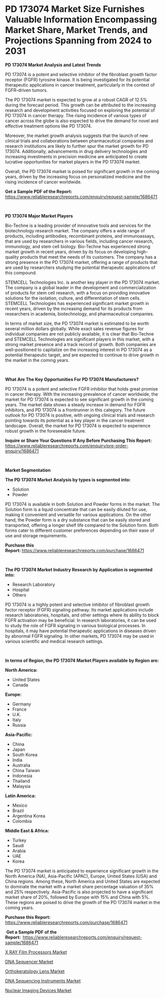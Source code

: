 <p><h1>PD 173074 Market Size Furnishes Valuable Information Encompassing Market Share, Market Trends, and Projections Spanning from 2024 to 2031</h1></p><p><strong>PD 173074 Market Analysis and Latest Trends</strong></p>
<p><p>PD 173074 is a potent and selective inhibitor of the fibroblast growth factor receptor (FGFR) tyrosine kinase. It is being investigated for its potential therapeutic applications in cancer treatment, particularly in the context of FGFR-driven tumors.</p><p>The PD 173074 market is expected to grow at a robust CAGR of 12.5% during the forecast period. This growth can be attributed to the increasing research and development activities focused on exploring the potential of PD 173074 in cancer therapy. The rising incidence of various types of cancer across the globe is also expected to drive the demand for novel and effective treatment options like PD 173074.</p><p>Moreover, the market growth analysis suggests that the launch of new clinical trials and collaborations between pharmaceutical companies and research institutions are likely to further spur the market growth for PD 173074. Additionally, advancements in drug delivery technologies and increasing investments in precision medicine are anticipated to create lucrative opportunities for market players in the PD 173074 market.</p><p>Overall, the PD 173074 market is poised for significant growth in the coming years, driven by the increasing focus on personalized medicine and the rising incidence of cancer worldwide.</p></p>
<p><strong>Get a Sample PDF of the Report:&nbsp;</strong> <a href="https://www.reliableresearchreports.com/enquiry/request-sample/1686471">https://www.reliableresearchreports.com/enquiry/request-sample/1686471</a></p>
<p>&nbsp;</p>
<p><strong>PD 173074 Major Market Players</strong></p>
<p><p>Bio-Techne is a leading provider of innovative tools and services for the biotechnology research market. The company offers a wide range of products, including antibodies, recombinant proteins, and immunoassays, that are used by researchers in various fields, including cancer research, immunology, and stem cell biology. Bio-Techne has experienced strong market growth in recent years, driven by its focus on developing high-quality products that meet the needs of its customers. The company has a strong presence in the PD 173074 market, offering a range of products that are used by researchers studying the potential therapeutic applications of this compound.</p><p>STEMCELL Technologies Inc. is another key player in the PD 173074 market. The company is a global leader in the development and commercialization of products for stem cell research, with a focus on providing innovative solutions for the isolation, culture, and differentiation of stem cells. STEMCELL Technologies has experienced significant market growth in recent years, driven by the increasing demand for its products from researchers in academia, biotechnology, and pharmaceutical companies.</p><p>In terms of market size, the PD 173074 market is estimated to be worth several million dollars globally. While exact sales revenue figures for individual companies are not publicly available, it is clear that Bio-Techne and STEMCELL Technologies are significant players in this market, with a strong market presence and a track record of growth. Both companies are well-positioned to capitalize on the increasing interest in PD 173074 as a potential therapeutic target, and are expected to continue to drive growth in the market in the coming years.</p></p>
<p>&nbsp;</p>
<p><strong>What Are The Key Opportunities For PD 173074 Manufacturers?</strong></p>
<p><p>PD 173074 is a potent and selective FGFR inhibitor that holds great promise in cancer therapy. With the increasing prevalence of cancer worldwide, the market for PD 173074 is expected to see significant growth in the coming years. The market data shows a steady increase in demand for FGFR inhibitors, and PD 173074 is a frontrunner in this category. The future outlook for PD 173074 is positive, with ongoing clinical trials and research pointing towards its potential as a key player in the cancer treatment landscape. Overall, the market for PD 173074 is expected to experience robust growth in the foreseeable future.</p></p>
<p><strong>Inquire or Share Your Questions If Any Before Purchasing This Report:</strong> <a href="https://www.reliableresearchreports.com/enquiry/pre-order-enquiry/1686471">https://www.reliableresearchreports.com/enquiry/pre-order-enquiry/1686471</a></p>
<p>&nbsp;</p>
<p><strong>Market Segmentation</strong></p>
<p><strong>The PD 173074 Market Analysis by types is segmented into:</strong></p>
<p><ul><li>Solution</li><li>Powder</li></ul></p>
<p><p>PD 173074 is available in both Solution and Powder forms in the market. The Solution form is a liquid concentrate that can be easily diluted for use, making it convenient and versatile for various applications. On the other hand, the Powder form is a dry substance that can be easily stored and transported, offering a longer shelf life compared to the Solution form. Both forms cater to different customer preferences depending on their ease of use and storage requirements.</p></p>
<p><strong>Purchase this Report:&nbsp;</strong><a href="https://www.reliableresearchreports.com/purchase/1686471">https://www.reliableresearchreports.com/purchase/1686471</a></p>
<p>&nbsp;</p>
<p><strong>The PD 173074 Market Industry Research by Application is segmented into:</strong></p>
<p><ul><li>Research Laboratory</li><li>Hospital</li><li>Others</li></ul></p>
<p><p>PD 173074 is a highly potent and selective inhibitor of fibroblast growth factor receptor (FGFR) signaling pathway. Its market applications include research laboratories, hospitals, and other settings where its ability to block FGFR activation may be beneficial. In research laboratories, it can be used to study the role of FGFR signaling in various biological processes. In hospitals, it may have potential therapeutic applications in diseases driven by abnormal FGFR signaling. In other markets, PD 173074 may be used in various scientific and medical research settings.</p></p>
<p>&nbsp;</p>
<p><strong>In terms of Region, the PD 173074 Market Players available by Region are:</strong></p>
<p>
    <p> <strong> North America: </strong>
        <ul>
            <li>United States</li>
            <li>Canada</li>
        </ul>
        </p> 
    <p> <strong> Europe: </strong>
        <ul>
            <li>Germany</li>
            <li>France</li>
            <li>U.K.</li>
            <li>Italy</li>
            <li>Russia</li>
        </ul>
        </p> 
    <p> <strong> Asia-Pacific: </strong>
        <ul>
            <li>China</li>
            <li>Japan</li>
            <li>South Korea</li>
            <li>India</li>
            <li>Australia</li>
            <li>China Taiwan</li>
            <li>Indonesia</li>
            <li>Thailand</li>
            <li>Malaysia</li>
        </ul>
        </p> 
    <p> <strong> Latin America: </strong>
        <ul>
            <li>Mexico</li>
            <li>Brazil</li>
            <li>Argentina Korea</li>
            <li>Colombia</li>
        </ul>
        </p> 
    <p> <strong> Middle East & Africa: </strong>
        <ul>
            <li>Turkey</li>
            <li>Saudi</li>
            <li>Arabia</li>
            <li>UAE</li>
            <li>Korea</li>
        </ul>
    </p>
    </p>
<p><p>The PD 173074 market is anticipated to experience significant growth in the North America (NA), Asia-Pacific (APAC), Europe, United States (USA) and China regions. Among these, North America and United States are expected to dominate the market with a market share percentage valuation of 35% and 25% respectively. Asia-Pacific is also projected to have a significant market share of 20%, followed by Europe with 15% and China with 5%. These regions are poised to drive the growth of the PD 173074 market in the coming years.</p></p>
<p><strong>Purchase this Report: </strong><a href="https://www.reliableresearchreports.com/purchase/1686471">https://www.reliableresearchreports.com/purchase/1686471</a></p>
<p>&nbsp;<strong>Get a Sample PDF of the Report:&nbsp;&nbsp;</strong><a href="https://www.reliableresearchreports.com/enquiry/request-sample/1686471">https://www.reliableresearchreports.com/enquiry/request-sample/1686471</a></p>
<p><strong></strong></p>
<p><p><a href="https://medium.com/@anmolreportprime/x-ray-film-processors-market-research-report-its-history-and-forecast-2024-to-2031-c9c57159575e">X RAY Film Processors Market</a></p><p><a href="https://medium.com/@marvinwalsh8546/dna-sequencer-market-exploring-market-share-market-trends-and-future-growth-d462e0700cc1">DNA Sequencer Market</a></p><p><a href="https://medium.com/@ashlylowe4544/orthokeratology-lens-market-size-cagr-trends-2024-2030-d2541259fd18">Orthokeratology Lens Market</a></p><p><a href="https://medium.com/@marvinwalsh8546/dna-sequencing-instruments-market-competitive-analysis-market-trends-and-forecast-to-2031-adf9a3be005e">DNA Sequencing Instruments Market</a></p><p><a href="https://medium.com/@marvinwalsh8546/nuclear-imaging-devices-market-size-market-outlook-and-market-forecast-2024-to-2031-a218c81d3a3e">Nuclear Imaging Devices Market</a></p></p>